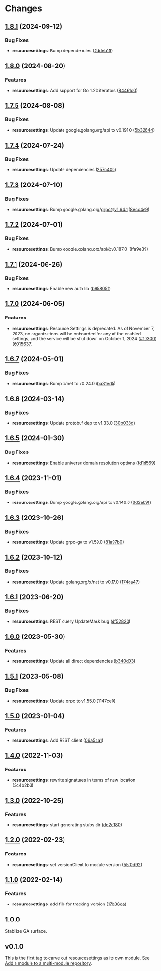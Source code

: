 # Changes

## [1.8.1](https://github.com/googleapis/google-cloud-go/compare/resourcesettings/v1.8.0...resourcesettings/v1.8.1) (2024-09-12)


### Bug Fixes

* **resourcesettings:** Bump dependencies ([2ddeb15](https://github.com/googleapis/google-cloud-go/commit/2ddeb1544a53188a7592046b98913982f1b0cf04))

## [1.8.0](https://github.com/googleapis/google-cloud-go/compare/resourcesettings/v1.7.5...resourcesettings/v1.8.0) (2024-08-20)


### Features

* **resourcesettings:** Add support for Go 1.23 iterators ([84461c0](https://github.com/googleapis/google-cloud-go/commit/84461c0ba464ec2f951987ba60030e37c8a8fc18))

## [1.7.5](https://github.com/googleapis/google-cloud-go/compare/resourcesettings/v1.7.4...resourcesettings/v1.7.5) (2024-08-08)


### Bug Fixes

* **resourcesettings:** Update google.golang.org/api to v0.191.0 ([5b32644](https://github.com/googleapis/google-cloud-go/commit/5b32644eb82eb6bd6021f80b4fad471c60fb9d73))

## [1.7.4](https://github.com/googleapis/google-cloud-go/compare/resourcesettings/v1.7.3...resourcesettings/v1.7.4) (2024-07-24)


### Bug Fixes

* **resourcesettings:** Update dependencies ([257c40b](https://github.com/googleapis/google-cloud-go/commit/257c40bd6d7e59730017cf32bda8823d7a232758))

## [1.7.3](https://github.com/googleapis/google-cloud-go/compare/resourcesettings/v1.7.2...resourcesettings/v1.7.3) (2024-07-10)


### Bug Fixes

* **resourcesettings:** Bump google.golang.org/grpc@v1.64.1 ([8ecc4e9](https://github.com/googleapis/google-cloud-go/commit/8ecc4e9622e5bbe9b90384d5848ab816027226c5))

## [1.7.2](https://github.com/googleapis/google-cloud-go/compare/resourcesettings/v1.7.1...resourcesettings/v1.7.2) (2024-07-01)


### Bug Fixes

* **resourcesettings:** Bump google.golang.org/api@v0.187.0 ([8fa9e39](https://github.com/googleapis/google-cloud-go/commit/8fa9e398e512fd8533fd49060371e61b5725a85b))

## [1.7.1](https://github.com/googleapis/google-cloud-go/compare/resourcesettings/v1.7.0...resourcesettings/v1.7.1) (2024-06-26)


### Bug Fixes

* **resourcesettings:** Enable new auth lib ([b95805f](https://github.com/googleapis/google-cloud-go/commit/b95805f4c87d3e8d10ea23bd7a2d68d7a4157568))

## [1.7.0](https://github.com/googleapis/google-cloud-go/compare/resourcesettings/v1.6.7...resourcesettings/v1.7.0) (2024-06-05)


### Features

* **resourcesettings:** Resource Settings is deprecated. As of November 7, 2023, no organizations will be onboarded for any of the enabled settings, and the service will be shut down on October 1, 2024 ([#10300](https://github.com/googleapis/google-cloud-go/issues/10300)) ([6015637](https://github.com/googleapis/google-cloud-go/commit/6015637c97c205a5811cea64be51676b3dcf16d8))

## [1.6.7](https://github.com/googleapis/google-cloud-go/compare/resourcesettings/v1.6.6...resourcesettings/v1.6.7) (2024-05-01)


### Bug Fixes

* **resourcesettings:** Bump x/net to v0.24.0 ([ba31ed5](https://github.com/googleapis/google-cloud-go/commit/ba31ed5fda2c9664f2e1cf972469295e63deb5b4))

## [1.6.6](https://github.com/googleapis/google-cloud-go/compare/resourcesettings/v1.6.5...resourcesettings/v1.6.6) (2024-03-14)


### Bug Fixes

* **resourcesettings:** Update protobuf dep to v1.33.0 ([30b038d](https://github.com/googleapis/google-cloud-go/commit/30b038d8cac0b8cd5dd4761c87f3f298760dd33a))

## [1.6.5](https://github.com/googleapis/google-cloud-go/compare/resourcesettings/v1.6.4...resourcesettings/v1.6.5) (2024-01-30)


### Bug Fixes

* **resourcesettings:** Enable universe domain resolution options ([fd1d569](https://github.com/googleapis/google-cloud-go/commit/fd1d56930fa8a747be35a224611f4797b8aeb698))

## [1.6.4](https://github.com/googleapis/google-cloud-go/compare/resourcesettings/v1.6.3...resourcesettings/v1.6.4) (2023-11-01)


### Bug Fixes

* **resourcesettings:** Bump google.golang.org/api to v0.149.0 ([8d2ab9f](https://github.com/googleapis/google-cloud-go/commit/8d2ab9f320a86c1c0fab90513fc05861561d0880))

## [1.6.3](https://github.com/googleapis/google-cloud-go/compare/resourcesettings/v1.6.2...resourcesettings/v1.6.3) (2023-10-26)


### Bug Fixes

* **resourcesettings:** Update grpc-go to v1.59.0 ([81a97b0](https://github.com/googleapis/google-cloud-go/commit/81a97b06cb28b25432e4ece595c55a9857e960b7))

## [1.6.2](https://github.com/googleapis/google-cloud-go/compare/resourcesettings/v1.6.1...resourcesettings/v1.6.2) (2023-10-12)


### Bug Fixes

* **resourcesettings:** Update golang.org/x/net to v0.17.0 ([174da47](https://github.com/googleapis/google-cloud-go/commit/174da47254fefb12921bbfc65b7829a453af6f5d))

## [1.6.1](https://github.com/googleapis/google-cloud-go/compare/resourcesettings/v1.6.0...resourcesettings/v1.6.1) (2023-06-20)


### Bug Fixes

* **resourcesettings:** REST query UpdateMask bug ([df52820](https://github.com/googleapis/google-cloud-go/commit/df52820b0e7721954809a8aa8700b93c5662dc9b))

## [1.6.0](https://github.com/googleapis/google-cloud-go/compare/resourcesettings/v1.5.1...resourcesettings/v1.6.0) (2023-05-30)


### Features

* **resourcesettings:** Update all direct dependencies ([b340d03](https://github.com/googleapis/google-cloud-go/commit/b340d030f2b52a4ce48846ce63984b28583abde6))

## [1.5.1](https://github.com/googleapis/google-cloud-go/compare/resourcesettings/v1.5.0...resourcesettings/v1.5.1) (2023-05-08)


### Bug Fixes

* **resourcesettings:** Update grpc to v1.55.0 ([1147ce0](https://github.com/googleapis/google-cloud-go/commit/1147ce02a990276ca4f8ab7a1ab65c14da4450ef))

## [1.5.0](https://github.com/googleapis/google-cloud-go/compare/resourcesettings/v1.4.0...resourcesettings/v1.5.0) (2023-01-04)


### Features

* **resourcesettings:** Add REST client ([06a54a1](https://github.com/googleapis/google-cloud-go/commit/06a54a16a5866cce966547c51e203b9e09a25bc0))

## [1.4.0](https://github.com/googleapis/google-cloud-go/compare/resourcesettings/v1.3.0...resourcesettings/v1.4.0) (2022-11-03)


### Features

* **resourcesettings:** rewrite signatures in terms of new location ([3c4b2b3](https://github.com/googleapis/google-cloud-go/commit/3c4b2b34565795537aac1661e6af2442437e34ad))

## [1.3.0](https://github.com/googleapis/google-cloud-go/compare/resourcesettings/v1.2.0...resourcesettings/v1.3.0) (2022-10-25)


### Features

* **resourcesettings:** start generating stubs dir ([de2d180](https://github.com/googleapis/google-cloud-go/commit/de2d18066dc613b72f6f8db93ca60146dabcfdcc))

## [1.2.0](https://github.com/googleapis/google-cloud-go/compare/resourcesettings/v1.1.0...resourcesettings/v1.2.0) (2022-02-23)


### Features

* **resourcesettings:** set versionClient to module version ([55f0d92](https://github.com/googleapis/google-cloud-go/commit/55f0d92bf112f14b024b4ab0076c9875a17423c9))

## [1.1.0](https://github.com/googleapis/google-cloud-go/compare/resourcesettings/v1.0.0...resourcesettings/v1.1.0) (2022-02-14)


### Features

* **resourcesettings:** add file for tracking version ([17b36ea](https://github.com/googleapis/google-cloud-go/commit/17b36ead42a96b1a01105122074e65164357519e))

## 1.0.0

Stabilize GA surface.

## v0.1.0

This is the first tag to carve out resourcesettings as its own module. See
[Add a module to a multi-module repository](https://github.com/golang/go/wiki/Modules#is-it-possible-to-add-a-module-to-a-multi-module-repository).
